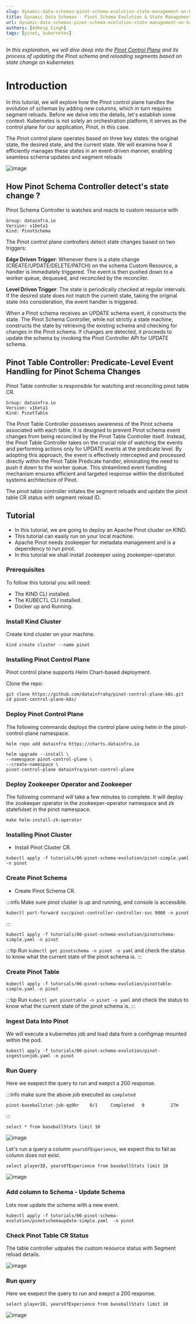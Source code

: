 ```yaml
---
slug: dynamic-data-schemas-pinot-schema-evolution-state-management-on-kubernetes
title: Dynamic Data Schemas - Pinot Schema Evolution & State Management on Kubernetes
url: dynamic-data-schemas-pinot-schema-evolution-state-management-on-kubernetes
authors: [Adheip Singh]
tags: [pinot, kubernetes]
---
```


*In this exploration, we will dive deep into the [Pinot Control Plane](https://github.com/datainfrahq/pinot-control-plane-k8s) and its process of updating the Pinot schema and reloading segments based on state change on kubernetes*

# Introduction

In this tutorial, we will explore how the Pinot control plane handles the evolution of schemas by adding new columns, which in turn requires segment reloads. Before we delve into the details, let's establish some context: Kubernetes is not solely an orchestration platform; it serves as the control plane for our application, Pinot, in this case.

The Pinot control plane operates based on three key states: the original state, the desired state, and the current state. We will examine how it efficiently manages these states in an event-driven manner, enabling seamless schema updates and segment reloads

![image](../../static/img/reloadsegment.png)

<!--truncate-->

## How Pinot Schema Controller detect's state change ?

Pinot Schema Controller is watches and reacts to custom resource with 

```
Group: datainfra.io
Version: v1beta1
Kind: PinotSchema
```

The Pinot control plane controllers detect state changes based on two triggers:

**Edge Driven Trigger**: Whenever there is a state change (CREATE/UPDATE/DELETE/PATCH) on the schema Custom Resource, a handler is immediately triggered. The event is then pushed down to a worker queue, dequeued, and reconciled by the reconciler.

**Level Driven Trigger**: The state is periodically checked at regular intervals. If the desired state does not match the current state, taking the original state into consideration, the event handler is triggered.

When a Pinot schema receives an UPDATE schema event, it constructs the state. The Pinot Schema Controller, while not strictly a state machine, constructs the state by retrieving the existing schema and checking for changes in the Pinot schema. If changes are detected, it proceeds to update the schema by invoking the Pinot Controller API for UPDATE schema.

## Pinot Table Controller: Predicate-Level Event Handling for Pinot Schema Changes

Pinot Table controller is responsible for watching and reconciling pinot table CR.

```
Group: datainfra.io
Version: v1beta1
Kind: PinotTable
```

The Pinot Table Controller possesses awareness of the Pinot schema associated with each table. It is designed to prevent Pinot schema event changes from being reconciled by the Pinot Table Controller itself. Instead, the Pinot Table Controller takes on the crucial role of watching the events and performing actions only for UPDATE events at the predicate level. By adopting this approach, the event is effectively intercepted and processed directly within the Pinot Table Predicate handler, eliminating the need to push it down to the worker queue. This streamlined event handling mechanism ensures efficient and targeted response within the distributed systems architecture of Pinot.

The pinot table controller initates the segment reloads and update the pinot table CR status with segment reload ID.

## Tutorial

- In this tutorial, we are going to deploy an Apache Pinot cluster on KIND.
- This tutorial can easily run on your local machine.
- Apache Pinot needs zookeeper for metadata management and is a dependency to run pinot.
- In this tutorial we shall install zookeeper using zookeeper-operator.

### Prerequisites

To follow this tutorial you will need:

- The KIND CLI installed.
- The KUBECTL CLI installed.
- Docker up and Running.


### Install Kind Cluster

Create kind cluster on your machine.

<TerminalWindow>

```
kind create cluster --name pinot
```

</TerminalWindow>


### Installing Pinot Control Plane

Pinot control plane supports Helm Chart-based deployment.

Clone the repo:

<TerminalWindow>

```
git clone https://github.com/datainfrahq/pinot-control-plane-k8s.git
cd pinot-control-plane-k8s/
```

</TerminalWindow>


### Deploy Pinot Control Plane

The following commands deploys the control plane using helm in the pinot-control-plane namespace.

<TerminalWindow>

```
helm repo add datainfra https://charts.datainfra.io

helm upgrade --install \
--namespace pinot-control-plane \
--create-namespace \
pinot-control-plane datainfra/pinot-control-plane
```

</TerminalWindow>

### Deploy Zookeeper Operator and Zookeeper

The following command will take a few minutes to complete. It will deploy the zookeeper operator in the zookeeper-operator namespace and zk statefulset in the pinot namespace.

<TerminalWindow>

```
make helm-install-zk-operator
```

</TerminalWindow>


### Installing Pinot Cluster

- Install Pinot Cluster CR.

<TerminalWindow>

```
kubectl apply -f tutorials/06-pinot-schema-evolution/pinot-simple.yaml -n pinot
```

</TerminalWindow>

### Create Pinot Schema 

- Create Pinot Schema CR.

:::info
Make sure pinot cluster is up and running, and console is accessible.
```
kubectl port-forward svc/pinot-controller-controller-svc 9000 -n pinot
```
:::

<TerminalWindow>

```
kubectl apply -f tutorials/06-pinot-schema-evolution/pinotschema-simple.yaml -n pinot
```

</TerminalWindow>

:::tip
Run ```kubectl get pinotschema -n pinot -o yaml``` and check the status
to know what the current state of the pinot schema is.
:::

### Create Pinot Table 


<TerminalWindow>

```
kubectl apply -f tutorials/06-pinot-schema-evolution/pinottable-simple.yaml -n pinot
```

</TerminalWindow>

:::tip
Run ```kubectl get pinottable -n pinot -o yaml``` and check the status
to know what the current state of the pinot schema is.
:::

### Ingest Data Into Pinot 

We will execute a kubernetes job and load data from a configmap mounted within the pod.

<TerminalWindow>

```
kubectl apply -f tutorials/06-pinot-schema-evolution/pinot-ingestionjob.yaml -n pinot
```

</TerminalWindow>

### Run Query

Here we exepect the query to run and exepct a 200 response.

:::info
make sure the above job executed as ```completed```
```
pinot-baseballstat-job-qq9br    0/1     Completed   0          27m
```
:::

```
select * from baseballStats limit 10
```

![image](../../static/img/pinotschemacorrectquery.png)

Let's run a query a column ```yearsOfExperience```, we expect this to fail as column does not exist.

```
select playerID, yearsOfExperience from baseballStats limit 10
```

![image](../../static/img/pinotschemawrongquery.png)

### Add column to Schema - Update Schema 

Lets now update the schema with a new event.

<TerminalWindow>

```
kubectl apply -f tutorials/06-pinot-schema-evolution/pinotschemaupdate-simple.yaml  -n pinot
```

</TerminalWindow>


### Check Pinot Table CR Status

The table controller udpates the custom resource status with Segment reload details.

![image](../../static/img/pinottablesuccessreload.png)

### Run query 

Here we exepect the query to run and exepct a 200 response.

```
select playerID, yearsOfExperience from baseballStats limit 10
```

![image](../../static/img/pinotschemaupdatequerysuccess.png)
